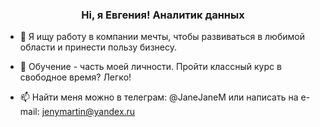 <h3 align="center">Hi, я Евгения! Аналитик данных</h3>


- 💞️ Я ищу работу в компании мечты, чтобы развиваться в любимой области и принести пользу бизнесу.

- 🌱 Обучение - часть моей личности. Пройти классный курс в свободное время? Легко!
 
- 📫 Найти меня можно в телеграм: @JaneJaneM или написать на e-mail: jenymartin@yandex.ru

